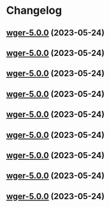 # Changelog



## [wger-5.0.0](https://github.com/truecharts/charts/compare/wger-4.0.43...wger-5.0.0) (2023-05-24)




## [wger-5.0.0](https://github.com/truecharts/charts/compare/wger-4.0.43...wger-5.0.0) (2023-05-24)




## [wger-5.0.0](https://github.com/truecharts/charts/compare/wger-4.0.43...wger-5.0.0) (2023-05-24)




## [wger-5.0.0](https://github.com/truecharts/charts/compare/wger-4.0.43...wger-5.0.0) (2023-05-24)




## [wger-5.0.0](https://github.com/truecharts/charts/compare/wger-4.0.43...wger-5.0.0) (2023-05-24)




## [wger-5.0.0](https://github.com/truecharts/charts/compare/wger-4.0.43...wger-5.0.0) (2023-05-24)




## [wger-5.0.0](https://github.com/truecharts/charts/compare/wger-4.0.43...wger-5.0.0) (2023-05-24)




## [wger-5.0.0](https://github.com/truecharts/charts/compare/wger-4.0.43...wger-5.0.0) (2023-05-24)




## [wger-5.0.0](https://github.com/truecharts/charts/compare/wger-4.0.43...wger-5.0.0) (2023-05-24)

